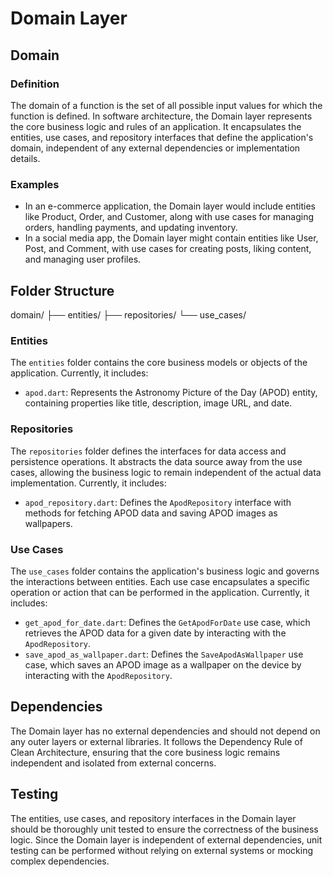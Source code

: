 # Domain Layer

## Domain

### Definition
The domain of a function is the set of all possible input values for which the function is defined.
In software architecture, the Domain layer represents the core business logic and rules of an application. It encapsulates the entities, use cases, and repository interfaces that define the application's domain, independent of any external dependencies or implementation details.

### Examples
- In an e-commerce application, the Domain layer would include entities like Product, Order, and Customer, along with use cases for managing orders, handling payments, and updating inventory.
- In a social media app, the Domain layer might contain entities like User, Post, and Comment, with use cases for creating posts, liking content, and managing user profiles.

## Folder Structure

domain/
├── entities/
├── repositories/
└── use_cases/

### Entities

The `entities` folder contains the core business models or objects of the application. Currently, it includes:

- `apod.dart`: Represents the Astronomy Picture of the Day (APOD) entity, containing properties like title, description, image URL, and date.

### Repositories

The `repositories` folder defines the interfaces for data access and persistence operations. It abstracts the data source away from the use cases, allowing the business logic to remain independent of the actual data implementation. Currently, it includes:

- `apod_repository.dart`: Defines the `ApodRepository` interface with methods for fetching APOD data and saving APOD images as wallpapers.

### Use Cases

The `use_cases` folder contains the application's business logic and governs the interactions between entities. Each use case encapsulates a specific operation or action that can be performed in the application. Currently, it includes:

- `get_apod_for_date.dart`: Defines the `GetApodForDate` use case, which retrieves the APOD data for a given date by interacting with the `ApodRepository`.
- `save_apod_as_wallpaper.dart`: Defines the `SaveApodAsWallpaper` use case, which saves an APOD image as a wallpaper on the device by interacting with the `ApodRepository`.

## Dependencies

The Domain layer has no external dependencies and should not depend on any outer layers or external libraries. It follows the Dependency Rule of Clean Architecture, ensuring that the core business logic remains independent and isolated from external concerns.

## Testing

The entities, use cases, and repository interfaces in the Domain layer should be thoroughly unit tested to ensure the correctness of the business logic. Since the Domain layer is independent of external dependencies, unit testing can be performed without relying on external systems or mocking complex dependencies.